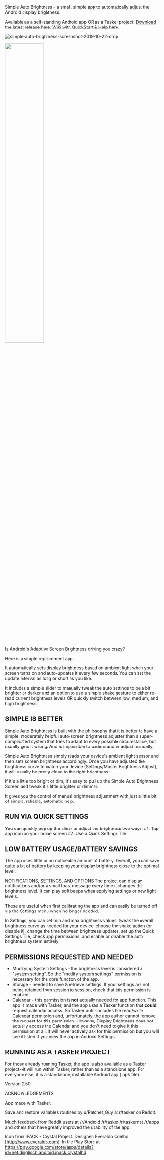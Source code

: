 
Simple Auto Brightness - a small, simple app to automatically adjust the Android display brightness. 

Available as a self-standing Android app OR as a Tasker project. [Download the latest release here](https://github.com/bhugh/android-auto-brightness/releases). [Wiki with QuickStart & Help here](https://github.com/bhugh/android-auto-brightness/wiki).

![simple-auto-brightness-screenshot-2019-10-22-crop](https://user-images.githubusercontent.com/2321668/67357564-34ccac80-f523-11e9-8c56-e4131d0891fb.png)

<img src=https://user-images.githubusercontent.com/2321668/67357564-34ccac80-f523-11e9-8c56-e4131d0891fb.png width=50%>


Is Android's Adaptive Screen Brightness driving you crazy?

Here is a simple replacement app.

It automatically sets display brightness based on ambient light when your screen turns on and auto-updates it every few seconds. You can set the update Interval as long or short as you like.

It includes a simple slider to manually tweak the auto settings to be a bit brighter or darker and an option to use a simple shake gesture to either re-read current brightness levels OR quickly switch between low, medium, and high brightness. 

## SIMPLE IS BETTER
Simple Auto Brightness is built with the philosophy that it is better to have a simple, moderately helpful auto-screen brightness adjuster than a super-complicated system that tries to adapt to every possible circumstance, but usually gets it wrong. And is impossible to understand or adjust manually.

Simple Auto Brightness simply reads your device's ambient light sensor and then sets screen brightness accordingly. Once you have adjusted the brightness curve to match your device (Settings/Master Brightness Adjust), it will usually be pretty close to the right brightness.

If it's a little too bright or dim, it's easy to pull up the Simple Auto Brightness Screen and tweak it a little brighter or dimmer.

It gives you the control of manual brightness adjustment with just a little bit of simple, reliable, automatic help.

## RUN VIA QUICK SETTINGS
You can quickly pop up the slider to adjust the brightness two ways:
  #1. Tap app icon on your home screen 
  #2. Use a Quick Settings Tile

## LOW BATTERY USAGE/BATTERY SAVINGS
The app uses little or no noticeable amount of battery. Overall, you can save quite a bit of battery by keeping your display brightness close to the optimal level.

NOTIFICATIONS, SETTINGS, AND OPTIONS
The project can display notifications and/or a small toast message every time it changes the brightness level. It can play soft beeps when applying settings or new light levels.

These are useful when first calibrating the app and can easily be turned off via the Settings menu when no longer needed.

In Settings, you can set min and max brightness values, tweak the overall brightness curve as needed for your device, choose the shake action (or disable it), change the time between brightness updates, set up the Quick Settings Tile, check app permissions, and enable or disable the auto brightness system entirely. 

## PERMISSIONS REQUESTED AND NEEDED
* Modifying System Settings - the brightness level is considered a "system setting". So the "modify system settings" permission is necessary for the core function of the app.
* Storage - needed to save & retrieve settings. If your settings are not being retained from session to session, check that this permission is enabled.
* Calendar - this permission is **not** actually needed for app function. This app is made with Tasker, and the app uses a Tasker function that **could** request calendar access.  So Tasker auto-includes the read/write Calendar permission and, unfortunately, the app author cannot remove the request for this permission. However, Display Brightness does not actually access the Calendar and you don't need to give it this permission at all.  It will never actively ask for this permission but you will see it listed if you view the app in Android Settings.

## RUNNING AS A TASKER PROJECT
For those already running Tasker, the app is also available as a Tasker project--it will run within Tasker, rather than as a standalone app.  For everyone else, it is a standalone, installable Android app (.apk file).
 
Version 2.50

ACKNOWLEDGEMENTS

App made with Tasker.

Save and restore variables routines by u/Ratchet_Guy at r/tasker on Reddit.

Much feedback from Reddit users at /r/Android /r/tasker  /r/taskernet /r/apps and others that have greatly improved the usability of the app.

Icon from IPACK - Crystal Project. Designer: Everaldo Coelho [http://www.everaldo.com]. In the Play Store at https://play.google.com/store/apps/details?id=net.dinglisch.android.ipack.crystalhd
